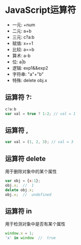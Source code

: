 # JavaScript运算符

+ 一元: +num
+ 二元: a+b
+ 三元: c?a:b
+ 赋值: x+=1
+ 比较: a==b
+ 算术: a-b
+ 位: a|b
+ 逻辑: exp1&&exp2
+ 字符串: "a"+"b"
+ 特殊: delete obj.x

## 运算符 ?:

``` JavaScript
c?a:b
var val = true ? 1:2; // val = 1
```

## 运算符 ,

``` JavaScript
var val = (1, 2, 3); // val = 3
```

## 运算符 delete

用于删除对象中的某个属性

``` JavaScript
var obj = {x:1};
obj.x;  //  1
delete obj.x;
obj.x;  //  undefined
```

## 运算符 in

用于检测对象中是否有某个属性

``` JavaScript
window.x = 1;
'x' in window  //  true
```

## 